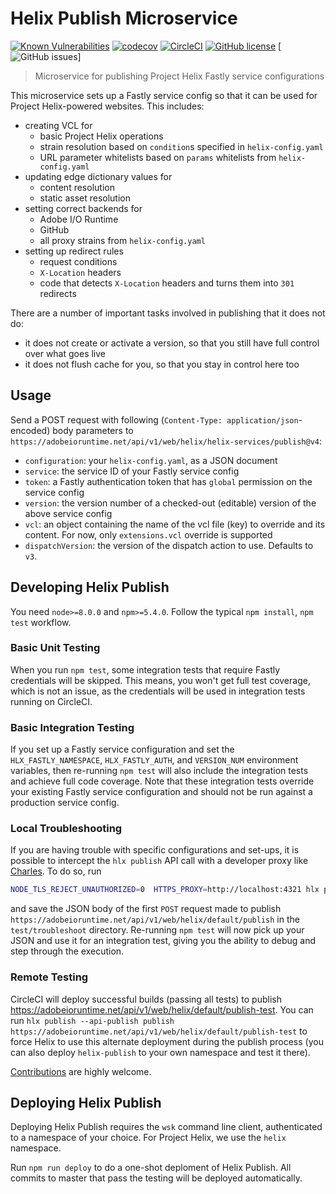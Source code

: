 # Helix Publish Microservice


[![Known Vulnerabilities](https://snyk.io/test/github/adobe/helix-publish/badge.svg?targetFile=package.json)](https://snyk.io/test/github/adobe/helix-publish?targetFile=package.json)
[![codecov](https://img.shields.io/codecov/c/github/adobe/helix-publish.svg)](https://codecov.io/gh/adobe/helix-publish)
[![CircleCI](https://img.shields.io/circleci/project/github/adobe/helix-publish.svg)](https://circleci.com/gh/adobe/helix-publish)
[![GitHub license](https://img.shields.io/github/license/adobe/helix-publish.svg)](https://github.com/adobe/helix-publish/blob/master/LICENSE)
[![GitHub issues](https://img.shields.io/github/issues/adobe/helix-publish.svg)]

> Microservice for publishing Project Helix Fastly service configurations

This microservice sets up a Fastly service config so that it can be used for Project Helix-powered websites. This includes:

- creating VCL for
  - basic Project Helix operations
  - strain resolution based on `condition`s specified in `helix-config.yaml`
  - URL parameter whitelists based on `params` whitelists from `helix-config.yaml`
- updating edge dictionary values for
  - content resolution
  - static asset resolution
- setting correct backends for
  - Adobe I/O Runtime
  - GitHub
  - all proxy strains from `helix-config.yaml`
- setting up redirect rules
  - request conditions
  - `X-Location` headers
  - code that detects `X-Location` headers and turns them into `301` redirects

There are a number of important tasks involved in publishing that it does not do:

- it does not create or activate a version, so that you still have full control over what goes live
- it does not flush cache for you, so that you stay in control here too

## Usage

Send a POST request with following (`Content-Type: application/json`-encoded) body parameters to `https://adobeioruntime.net/api/v1/web/helix/helix-services/publish@v4`:

* `configuration`: your `helix-config.yaml`, as a JSON document
* `service`: the service ID of your Fastly service config
* `token`: a Fastly authentication token that has `global` permission on the service config
* `version`: the version number of a checked-out (editable) version of the above service config
* `vcl`: an object containing the name of the vcl file (key) to override and its content. For now, only `extensions.vcl` override is supported
* `dispatchVersion`: the version of the dispatch action to use. Defaults to `v3`.

## Developing Helix Publish

You need `node>=8.0.0` and `npm>=5.4.0`. Follow the typical `npm install`, `npm test` workflow.

### Basic Unit Testing

When you run `npm test`, some integration tests that require Fastly credentials will be skipped. This means, you won't get full test coverage, which is not an issue, as the credentials will be used in integration tests running on CircleCI.

### Basic Integration Testing

If you set up a Fastly service configuration and set the `HLX_FASTLY_NAMESPACE`, `HLX_FASTLY_AUTH`, and `VERSION_NUM` environment variables, then re-running `npm test` will also include the integration tests and achieve full code coverage. Note that these integration tests override your existing Fastly service configuration and should not be run against a production service config.

### Local Troubleshooting

If you are having trouble with specific configurations and set-ups, it is possible to intercept the `hlx publish` API call with a developer proxy like [Charles](https://www.charlesproxy.com). To do so, run 

```bash
NODE_TLS_REJECT_UNAUTHORIZED=0  HTTPS_PROXY=http://localhost:4321 hlx publish
```

and save the JSON body of the first `POST` request made to publish `https://adobeioruntime.net/api/v1/web/helix/default/publish` in the `test/troubleshoot` directory. Re-running `npm test` will now pick up your JSON and use it for an integration test, giving you the ability to debug and step through the execution.

### Remote Testing

CircleCI will deploy successful builds (passing all tests) to publish https://adobeioruntime.net/api/v1/web/helix/default/publish-test. You can run `hlx publish --api-publish publish https://adobeioruntime.net/api/v1/web/helix/default/publish-test` to force Helix to use this alternate deployment during the publish process (you can also deploy `helix-publish` to your own namespace and test it there).

[Contributions](CONTRIBUTING.md) are highly welcome.

## Deploying Helix Publish

Deploying Helix Publish requires the `wsk` command line client, authenticated to a namespace of your choice. For Project Helix, we use the `helix` namespace.

Run `npm run deploy` to do a one-shot deploment of Helix Publish. All commits to master that pass the testing will be deployed automatically.
